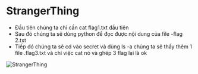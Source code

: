# StrangerThing
* Đầu tiên chúng ta chỉ cần cat flag1.txt đầu tiên
* Sau đó chúng ta sẽ dùng python để đọc được nội dung của file -flag 2.txt
* Tiếp đó chúng ta sẽ cd vào secret và dùng ls -a chúng ta sẽ thấy thêm 1 file .flag3.txt và chỉ việc cat nó và ghép 3 flag lại là ok

![StrangerThing](https://user-images.githubusercontent.com/51597903/119295256-92395a00-bc80-11eb-843e-58c90a822bda.png)